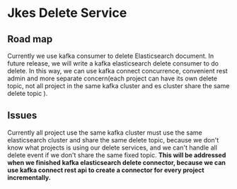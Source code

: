 # Jkes Delete Service
## Road map
Currently we use kafka consumer to delete Elasticsearch document. In future release, we will write a kafka elasticsearch delete consumer to do delete. In this way, we can use kafka connect concurrence, convenient rest admin and more separate concern(each project can have its own delete topic, not all project in the same kafka cluster and es cluster share the same delete topic ). 

## Issues
Currently all project use the same kafka cluster must use the same elasticsearch cluster and share the same delete topic, because we don't know what projects is using our delete services, and we can't handle all delete event if we don't share the same fixed topic. **This will be addressed when we finished kafka elasticsearch delete connector, because we can use kafka connect rest api to create a connector for every project incrementally.** 